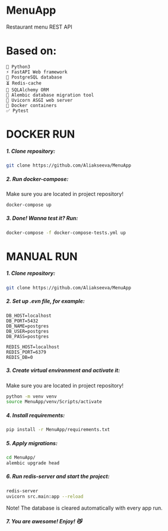 # MenuApp
Restaurant menu REST API


# Based on:
```
🐍 Python3
⚡ FastAPI Web framework
🐘 PostgreSQL database
⏳ Redis-cache
📜 SQLAlchemy ORM
📝 Alembic database migration tool
🦄 Uvicorn ASGI web server
🐳 Docker containers
✅ Pytest
```

# DOCKER RUN


##### 1. Clone repository:

```bash
git clone https://github.com/Aliakseeva/MenuApp
```

##### 2. Run docker-compose:

Make sure you are located in project repository!

```bash
docker-compose up
```

##### 3. Done! Wanna test it? Run:

```bash
docker-compose -f docker-compose-tests.yml up
```

# MANUAL RUN


##### 1. Clone repository:

```bash
git clone https://github.com/Aliakseeva/MenuApp
```

##### 2. Set up .evn file, for example:

```text
DB_HOST=localhost
DB_PORT=5432
DB_NAME=postgres
DB_USER=postgres
DB_PASS=postgres

REDIS_HOST=localhost
REDIS_PORT=6379
REDIS_DB=0
```

##### 3. Create virtual environment and activate it:

Make sure you are located in project repository!

```bash
python -m venv venv
source MenuApp/venv/Scripts/activate
```

##### 4. Install requirements:

```bash
pip install -r MenuApp/requirements.txt
```

##### 5. Apply migrations:

```bash
cd MenuApp/
alembic upgrade head
```

##### 6. Run redis-server and start the project:

```bash
redis-server
uvicorn src.main:app --reload
```

Note! The database is cleared automatically with every app run.

##### 7. You are awesome! Enjoy! 😼
